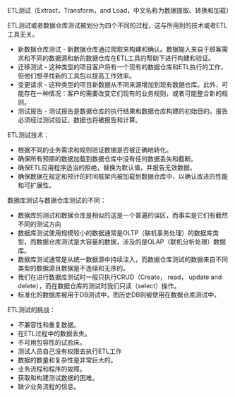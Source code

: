 ETL测试（Extract，Transform，and Load，中文名称为数据提取、转换和加载）

ETL测试或者数据仓库测试被划分为四个不同的过程，这与所用到的技术或者ETL工具无关。
* 新数据仓库测试 - 新数据仓库通过爬取来构建和确认。数据输入来自于顾客需求和不同的数据源和新的数据仓库在ETL工具的帮助下进行构建和验证。
* 迁移测试 - 这种类型的项目客户将有一个现有的数据仓库和ETL执行的工作，但他们想寻找新的工具包以提高工作效率。
* 变更请求 - 这种类型的项目新数据从不同来源增加到现有数据仓库。此外，可能存在一种情况：客户的需要改变它们现有的业务规则，或者可能整合新的规则。
* 测试报告 - 测试报告是数据仓库的执行结果和数据仓库构建的初始目的。报告必须经过测试验证，数据也将被报告和计算。

ETL测试技术：
* 根据不同的业务需求和规则验证数据是否被正确地转化。
* 确保所有预期的数据加载到数据仓库中没有任何数据丢失和截断。
* 确保ETL应用程序适当的拒绝，替换为默认值，并报告无效数据。
* 确保数据在规定和预计的时间框架内被加载到数据仓库中，以确认改进的性能和可扩展性。

数据库测试与数据仓库测试的不同：
* 数据库的测试和数据仓库是相似的这是一个普遍的误区，而事实是它们有截然不同的测试方向
* 数据库测试使用规模较小的数据通常是OLTP（联机事务处理）的数据库类型，而数据仓库测试是大容量的数据，涉及的是OLAP（联机分析处理）数据库。
* 数据库测试通常是从统一数据源中持续注入，而数据仓库测试的数据来自不同类型的数据源且数据是不连续和无序的。
* 我们在进行数据库测试时一般只执行CRUD（Create， read， update and delete），而在数据仓库的测试时我们只读（select）操作。
* 标准化的数据库被用于DB测试中，而历史DB则被使用在数据仓库测试中。

ETL测试的挑战：
* 不兼容性和重复数据。
* 在ETL过程中的数据丢失。
* 不可用包容性的试验床。
* 测试人员自己没有权限去执行ETL工作
* 数据的数量和复杂性是非常巨大的。
* 业务流程和程序的故障。
* 获取和构建测试数据的困难。
* 缺少业务流程的信息。
